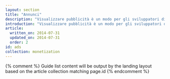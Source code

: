 ```yaml
---
layout: section
title: "Annunci"
description: "Visualizzare pubblicità è un modo per gli sviluppatori di creare gratuitamente il loro sito e contenuto e, allo stesso tempo, di guadagnare. Apprendi il funzionamento degli annunci e come visualizzare pubblicità reattive nel tuo sito."
introduction: "Visualizzare pubblicità è un modo per gli sviluppatori di creare gratuitamente il loro sito e contenuto e, allo stesso tempo, di guadagnare. Apprendi il funzionamento degli annunci e come visualizzare pubblicità reattive nel tuo sito."
article:
  written_on: 2014-07-31
  updated_on: 2014-07-31
  order: 2
id: ads
collection: monetization
---
```


{% comment %}
Guide list content will be output by the landing layout based on the article collection matching page.id
{% endcomment %}

